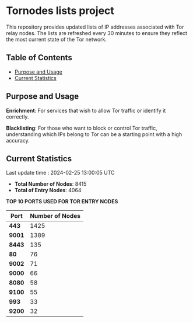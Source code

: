 # Tornodes lists project

This repository provides updated lists of IP addresses associated with Tor relay nodes. The lists are refreshed every 30 minutes to ensure they reflect the most current state of the Tor network.

## Table of Contents

- [Purpose and Usage](#purpose-and-usage)
- [Current Statistics](#current-statistics)


## Purpose and Usage

**Enrichment**: For services that wish to allow Tor traffic or identify it correctly.

**Blacklisting**: For those who want to block or control Tor traffic, understanding which IPs belong to Tor can be a starting point with a high accuracy.

## Current Statistics

Last update time : 2024-02-25 13:00:05 UTC

- **Total Number of Nodes**: 8415
- **Total of Entry Nodes**: 4064

**TOP 10 PORTS USED FOR TOR ENTRY NODES**

| **Port** | **Number of Nodes** |
|------|-----------------|
| **443**   | 1425  |
| **9001**   | 1389  |
| **8443**   | 135  |
| **80**   | 76  |
| **9002**   | 71  |
| **9000**   | 66  |
| **8080**   | 58  |
| **9100**   | 55  |
| **993**   | 33  |
| **9200**   | 32  |

